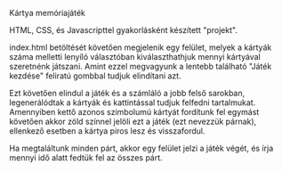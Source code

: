 Kártya memóriajáték

HTML, CSS, és Javascripttel gyakorlásként készített "projekt".

index.html betöltését követően megjelenik egy felület, melyek a kártyák száma melletti lenyíló választóban kiválaszthathjuk mennyi kártyával szeretnénk játszani. Amint ezzel megvagyunk a lentebb található "Játék kezdése" feliratú gombbal tudjuk elindítani azt.

Ezt követően elindul a játék és a számláló a jobb felső sarokban, legenerálódtak a kártyák és kattintással tudjuk felfedni tartalmukat. Amennyiben kettő azonos szimbolumú kártyát fordítunk fel egymást követően akkor zöld színnel jelöli ezt a játék (ezt nevezzük párnak), ellenkező esetben a kártya piros lesz és visszafordul.

Ha megtaláltunk minden párt, akkor egy felület jelzi a játék végét, és írja mennyi idő alatt fedtük fel az összes párt.
